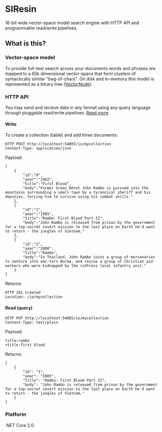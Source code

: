 # SIResin

16-bit wide vector-space model search engine with HTTP API and programmable read/write pipelines.

## What is this?

### Vector-space model

To provide full-text search across your documents words and phrases are mapped to a 65k dimensional vector-space that form clusters of syntactically similar "bag-of-chars". On disk and in-memory this model is represented as a binary tree ([VectorNode](src/Sir.Store/VectorNode.cs)).

### HTTP API

You may send and recieve data in any format using any query language through pluggable read/write pipelines. [Read more](src/Sir.HttpServer/README.md).

#### Write

To create a collection (table) and add three documents:

	HTTP POST http://localhost:54865/io/mycollection
	Content-Type: application/json

Payload:

	[
		{
			"id":"0",
			"year":"1982",
			"title":"First Blood",
			"body":"Former Green Beret John Rambo is pursued into the mountains surrounding a small town by a tyrannical sheriff and his deputies, forcing him to survive using his combat skills."
		},
		{
			"id":"1",
			"year":"1985",
			"title":"Rambo: First Blood Part II",
			"body":"John Rambo is released from prison by the government for a top-secret covert mission to the last place on Earth he'd want to return - the jungles of Vietnam."
		},
		{
			"id":"2",
			"year":"2008",
			"title":"Rambo",
			"body":"In Thailand, John Rambo joins a group of mercenaries to venture into war-torn Burma, and rescue a group of Christian aid workers who were kidnapped by the ruthless local infantry unit."
		}
	]

Returns:
	
	HTTP 201 Created
	Location: /io/mycollection

#### Read (query)

	HTTP PUT http://localhost:54865/io/mycollection
	Content-Type: text/plain

Payload:

	title:rambo
	+title:first blood

Returns:

	[
		{
			"id": "1",
			"year": "1985",
			"title": "Rambo: First Blood Part II",
			"body": "John Rambo is released from prison by the government for a top-secret covert mission to the last place on Earth he'd want to return - the jungles of Vietnam."
		}
	]

### Platform

.NET Core 2.0.
